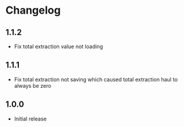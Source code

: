# Changelog


## 1.1.2
- Fix total extraction value not loading


## 1.1.1
- Fix total extraction not saving which caused total extraction haul to always be zero

## 1.0.0
- Initial release
